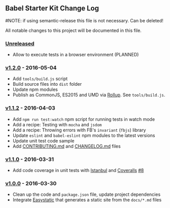## Babel Starter Kit Change Log

#NOTE: if using semantic-release this file is not necessary. Can be deleted!

All notable changes to this project will be documented in this file.

### [Unreleased][unreleased]

- Allow to execute tests in a browser environment (PLANNED)

### [v1.2.0] - 2016-05-04

- Add `tools/build.js` script
- Build source files into `dist` folder
- Update npm modules
- Publish as CommonJS, ES2015 and UMD via [Rollup](http://rollupjs.org/). See `tools/build.js`.

### [v1.1.2] - 2016-04-03

- Add `npm run test:watch` npm script for running tests in watch mode
- Add a recipe: Testing with `mocha` and `jsdom` 
- Add a recipe: Throwing errors with FB's `invariant` (`fbjs`) library
- Update `eslint` and `babel-eslint` npm modules to the latest versions
- Update unit test code sample
- Add [CONTRIBUTING.md](CONTRIBUTING.md) and [CHANGELOG.md](CHANGELOG.md) files

### [v1.1.0] - 2016-03-31

- Add code coverage in unit tests with [Istanbul](https://github.com/gotwarlost/istanbul) and [Coveralls](https://coveralls.io/) [#8](https://github.com/kriasoft/babel-starter-kit/pull/8)

### [v1.0.0] - 2016-03-30

- Clean up the code and `package.json` file, update project dependencies
- Integrate [Easystatic](https://easystatic.com) that generates a static site from the `docs/*.md` files

[unreleased]: https://github.com/kriasoft/babel-starter-kit/compare/v1.2.0...HEAD
[v1.2.0]: https://github.com/kriasoft/babel-starter-kit/compare/v1.1.2...v1.2.0
[v1.1.2]: https://github.com/kriasoft/babel-starter-kit/compare/v1.1.0...v1.1.2
[v1.1.0]: https://github.com/kriasoft/babel-starter-kit/compare/v1.0.0...v1.1.0
[v1.0.0]: https://github.com/kriasoft/babel-starter-kit/compare/v0.1.1...v1.0.0
